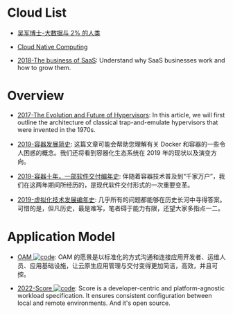 # Cloud List

- [吴军博士-大数据与 2% 的人类](http://www.chinahadoop.cn/course/136/learn#lesson/3822)

- [Cloud Native Computing](http://container-solutions.com/cloud-native-computing/)

- [2018-The business of SaaS](https://stripe.com/atlas/guides/business-of-saas#benchmarks-to-know): Understand why SaaS businesses work and how to grow them.

# Overview

- [2017-The Evolution and Future of Hypervisors](https://parg.co/UV7): In this article, we will first outline the architecture of classical trap-and-emulate hypervisors that were invented in the 1970s.

- [2019-容器发展简史](https://mp.weixin.qq.com/s/0nq0EecNDpFxmkNN-vKKzg): 这篇文章可能会帮助您理解有关 Docker 和容器的一些令人困惑的概念。我们还将看到容器化生态系统在 2019 年的现状以及演变方向。

- [2019-容器十年，一部软件交付编年史](https://yq.aliyun.com/articles/707171): 伴随着容器技术普及到“千家万户”，我们在这两年期间所经历的，是现代软件交付形式的一次重要变革。

- [2019-虚拟化技术发展编年史](https://mp.weixin.qq.com/s/wuQ8-pwqb9qXfOt4w3Zviw): 几乎所有的问题都能够在历史长河中寻得答案。可惜的是，但凡历史，最是难写，笔者碍于能力有限，还望大家多指点一二。

# Application Model

- [OAM ![code](https://shorturl.at/dlxyK)](https://github.com/oam-dev/spec/): OAM 的愿景是以标准化的方式沟通和连接应用开发者、运维人员、应用基础设施，让云原生应用管理与交付变得更加简洁，高效，并且可控。

- [2022-Score ![code](https://shorturl.at/dlxyK)](https://score.dev/): Score is a developer-centric and platform-agnostic workload specification. It ensures consistent configuration between local and remote environments. And it's open source.
